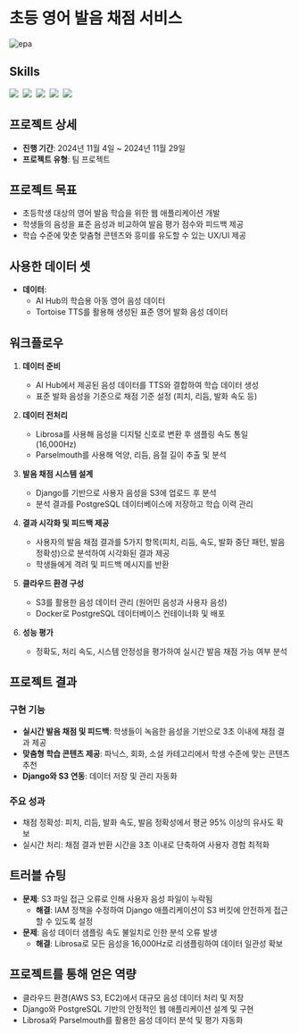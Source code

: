 # 초등 영어 발음 채점 서비스
![epa](https://github.com/user-attachments/assets/0e65d798-b81d-4719-9fc2-61fecf3ae362)

## Skills
<img src="https://img.shields.io/badge/Django-092E20?style=for-the-badge&logo=django&logoColor=white"/>&nbsp;
<img src="https://img.shields.io/badge/PostgreSQL-336791?style=for-the-badge&logo=postgresql&logoColor=white"/>&nbsp;
<img src="https://img.shields.io/badge/librosa-0.10.0-brightgreen?style=for-the-badge&logo=python&logoColor=white"/>&nbsp;
<img src="https://img.shields.io/badge/Parselmouth-0.4.5-brightgreen?style=for-the-badge&logo=python&logoColor=white"/>&nbsp;
<img src="https://img.shields.io/badge/AWS_S3-569A31?style=for-the-badge&logo=amazons3&logoColor=white"/>&nbsp;

## 프로젝트 상세

- **진행 기간**: 2024년 11월 4일 ~ 2024년 11월 29일
- **프로젝트 유형**: 팀 프로젝트

## 프로젝트 목표
- 초등학생 대상의 영어 발음 학습을 위한 웹 애플리케이션 개발
- 학생들의 음성을 표준 음성과 비교하여 발음 평가 점수와 피드백 제공
- 학습 수준에 맞춘 맞춤형 콘텐츠와 흥미를 유도할 수 있는 UX/UI 제공

## 사용한 데이터 셋
- **데이터**:
  - AI Hub의 학습용 아동 영어 음성 데이터
  - Tortoise TTS를 활용해 생성된 표준 영어 발화 음성 데이터

## 워크플로우

1. **데이터 준비**
   - AI Hub에서 제공된 음성 데이터를 TTS와 결합하여 학습 데이터 생성
   - 표준 발화 음성을 기준으로 채점 기준 설정 (피치, 리듬, 발화 속도 등)

2. **데이터 전처리**
   - Librosa를 사용해 음성을 디지털 신호로 변환 후 샘플링 속도 통일 (16,000Hz)
   - Parselmouth를 사용해 억양, 리듬, 음절 길이 추출 및 분석

3. **발음 채점 시스템 설계**
   - Django를 기반으로 사용자 음성을 S3에 업로드 후 분석
   - 분석 결과를 PostgreSQL 데이터베이스에 저장하고 학습 이력 관리

4. **결과 시각화 및 피드백 제공**
   - 사용자의 발음 채점 결과를 5가지 항목(피치, 리듬, 속도, 발화 중단 패턴, 발음 정확성)으로 분석하여 시각화된 결과 제공
   - 학생들에게 격려 및 피드백 메시지를 반환

5. **클라우드 환경 구성**
   - S3를 활용한 음성 데이터 관리 (원어민 음성과 사용자 음성)
   - Docker로 PostgreSQL 데이터베이스 컨테이너화 및 배포

6. **성능 평가**
   - 정확도, 처리 속도, 시스템 안정성을 평가하여 실시간 발음 채점 가능 여부 분석

## 프로젝트 결과

### 구현 기능
- **실시간 발음 채점 및 피드백**: 학생들이 녹음한 음성을 기반으로 3초 이내에 채점 결과 제공
- **맞춤형 학습 콘텐츠 제공**: 파닉스, 회화, 소설 카테고리에서 학생 수준에 맞는 콘텐츠 추천
- **Django와 S3 연동**: 데이터 저장 및 관리 자동화

### 주요 성과
- 채점 정확성: 피치, 리듬, 발화 속도, 발음 정확성에서 평균 95% 이상의 유사도 확보
- 실시간 처리: 채점 결과 반환 시간을 3초 이내로 단축하여 사용자 경험 최적화

## 트러블 슈팅

- **문제**: S3 파일 접근 오류로 인해 사용자 음성 파일이 누락됨
  - **해결**: IAM 정책을 수정하여 Django 애플리케이션이 S3 버킷에 안전하게 접근할 수 있도록 설정
- **문제**: 음성 데이터 샘플링 속도 불일치로 인한 분석 오류 발생
  - **해결**: Librosa로 모든 음성을 16,000Hz로 리샘플링하여 데이터 일관성 확보

## 프로젝트를 통해 얻은 역량

- 클라우드 환경(AWS S3, EC2)에서 대규모 음성 데이터 처리 및 저장
- Django와 PostgreSQL 기반의 안정적인 웹 애플리케이션 설계 및 구현
- Librosa와 Parselmouth를 활용한 음성 데이터 분석 및 평가 자동화
